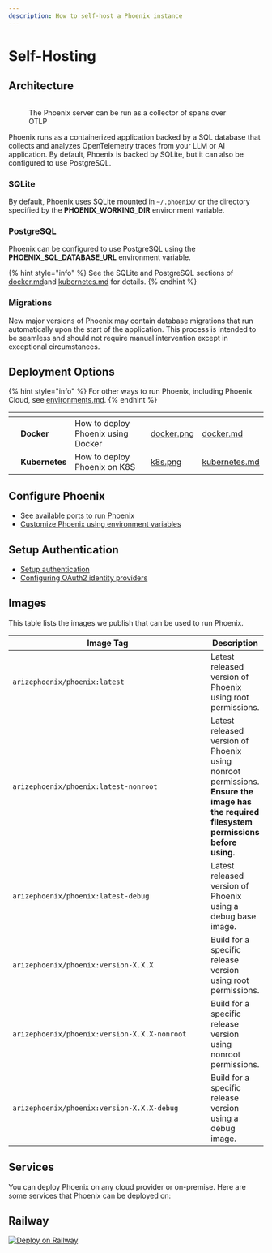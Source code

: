 ```yaml
---
description: How to self-host a Phoenix instance
---
```


# Self-Hosting

## Architecture

<figure><img src="https://storage.googleapis.com/arize-assets/phoenix/assets/images/deployment.png" alt=""><figcaption><p>The Phoenix server can be run as a collector of spans over OTLP</p></figcaption></figure>

Phoenix runs as a containerized application backed by a SQL database that collects and analyzes OpenTelemetry traces from your LLM or AI application. By default, Phoenix is backed by SQLite, but it can also be configured to use PostgreSQL.

### SQLite

By default, Phoenix uses SQLite mounted in `~/.phoenix/` or the directory specified by the **PHOENIX\_WORKING\_DIR** environment variable.

### PostgreSQL

Phoenix can be configured to use PostgreSQL using the **PHOENIX\_SQL\_DATABASE\_URL** environment variable.

{% hint style="info" %}
See the SQLite and PostgreSQL sections of [docker.md](docker.md "mention")and [kubernetes.md](kubernetes.md "mention") for details.
{% endhint %}

### Migrations

New major versions of Phoenix may contain database migrations that run automatically upon the start of the application. This process is intended to be seamless and should not require manual intervention except in exceptional circumstances.

## Deployment Options

{% hint style="info" %}
For other ways to run Phoenix, including Phoenix Cloud, see [environments.md](../environments.md "mention").
{% endhint %}

<table data-card-size="large" data-view="cards"><thead><tr><th></th><th></th><th></th><th data-hidden data-card-cover data-type="files"></th><th data-hidden data-card-target data-type="content-ref"></th></tr></thead><tbody><tr><td></td><td><strong>Docker</strong></td><td>How to deploy Phoenix using Docker</td><td><a href="../.gitbook/assets/docker.png">docker.png</a></td><td><a href="docker.md">docker.md</a></td></tr><tr><td></td><td><strong>Kubernetes</strong></td><td>How to deploy Phoenix on K8S</td><td><a href="../.gitbook/assets/k8s.png">k8s.png</a></td><td><a href="kubernetes.md">kubernetes.md</a></td></tr></tbody></table>

## Configure Phoenix

* [See available ports to run Phoenix](configuration.md#ports)
* [Customize Phoenix using environment variables](configuration.md#environment-variables)

## Setup Authentication

* [Setup authentication](authentication.md)
* [Configuring OAuth2 identity providers](authentication.md#configuring-oauth2-identity-providers)

## Images

This table lists the images we publish that can be used to run Phoenix.

<table data-full-width="false"><thead><tr><th width="440">Image Tag</th><th>Description</th></tr></thead><tbody><tr><td><code>arizephoenix/phoenix:latest</code></td><td>Latest released version of Phoenix using root permissions.</td></tr><tr><td><code>arizephoenix/phoenix:latest-nonroot</code></td><td>Latest released version of Phoenix using nonroot permissions. <strong>Ensure the image has the required filesystem permissions before using.</strong></td></tr><tr><td><code>arizephoenix/phoenix:latest-debug</code></td><td>Latest released version of Phoenix using a debug base image.</td></tr><tr><td><code>arizephoenix/phoenix:version-X.X.X</code></td><td>Build for a specific release version using root permissions.</td></tr><tr><td><code>arizephoenix/phoenix:version-X.X.X-nonroot</code></td><td>Build for a specific release version using nonroot permissions.</td></tr><tr><td><code>arizephoenix/phoenix:version-X.X.X-debug</code></td><td>Build for a specific release version using a debug image.</td></tr></tbody></table>

## Services

You can deploy Phoenix on any cloud provider or on-premise. Here are some services that Phoenix can be deployed on:

## Railway

[![Deploy on Railway](https://railway.app/button.svg)](https://railway.app/template/PTHRoq?referralCode=Xe2txW)
